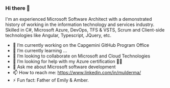 ### Hi there 👋

<!--
**MulderMartijn/muldermartijn** is a ✨ _special_ ✨ repository because its `README.md` (this file) appears on your GitHub profile.

Here are some ideas to get you started:


-->
I'm an experienced Microsoft Software Architect with a demonstrated history of working in the information technology and services industry. Skilled in C#, Microsoft Azure, DevOps, TFS & VSTS, Scrum and Client-side technologies like Angular, Typescript, JQuery, etc. 

- 🔭 I’m currently working on the Capgemini GitHub Program Office
- 🌱 I’m currently learning ...
- 👯 I’m looking to collaborate on Microsoft and Cloud Technologies
- 🤔 I’m looking for help with my Azure certification 🤦‍♂️
- 💬 Ask me about Microsoft software development
- 📫 How to reach me: https://www.linkedin.com/in/mulderma/
- ⚡ Fun fact: Father of Emily & Amber.
